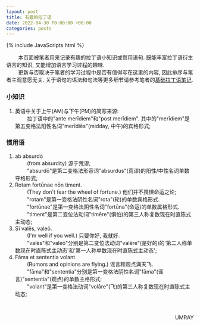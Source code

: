 ```yaml
---
layout: post
title: 有趣的拉丁语
date: 2022-04-30 T0:00:00 +00:00
categories: posts
---
```


{% include JavaScripts.html %}

&emsp;&emsp; 本页面被笔者用来记录有趣的拉丁语小知识或惯用语句. 既能丰富拉丁语衍生语言的知识, 又能增加语言学习过程的趣味.  
&emsp;&emsp; 更新与否取决于笔者的学习过程中是否有值得写在这里的内容, 因此排序与笔者主观意愿无关. 关于语句的语法和句法等更多细节请参考笔者的[基础拉丁语笔记](/posts/2022/01/29/BLatin.html).  

### 小知识 ###  
1. 英语中关于上午(AM)与下午(PM)的简写来源:  
&emsp;&emsp; 拉丁语中的"ante merīdiem"和"post merīdiem". 其中的"merīdiem"是第五变格法阳性名词"merīdiēs"(midday, 中午)的宾格形式;  

### 惯用语 ###  
1. ab absurdō  
&emsp;&emsp; (from absurdity) 源于荒谬;  
&emsp;&emsp; "absurdō"是第二变格法形容词"absurdus"(荒谬)的阳性/中性名词单数夺格形式;  
2. Rotam fortūnae nōn timent.  
&emsp;&emsp; (They don't fear the wheel of fortune.) 他们并不畏惧命运之论;  
&emsp;&emsp; "rotam"是第一变格法阴性名词"rota"(轮)的单数宾格形式.  
&emsp;&emsp; "fortūnae"是第一变格法阴性名词"fortūna"(命运)的单数属格形式.  
&emsp;&emsp; "timent"是第二变位法动词"timēre"(惧怕)的第三人称复数现在时直陈式主动态;  
3. Sī valēs, valeō.  
&emsp;&emsp; (I'm well if you well.) 只要你好, 我就好.  
&emsp;&emsp; "valēs"和"valeō"分别是第二变位法动词"valēre"(是好的)的'第二人称单数现在时直陈式主动态'和'第一人称单数现在时直陈式主动态';  
4. Fāma et sententia volant.  
&emsp;&emsp; (Rumors and opinions are flying.) 谣言和观点满天飞.  
&emsp;&emsp; "fāma"和"sententia"分别是第一变格法阴性名词"fāma"(谣言)"sententia"(观点)的单数主格形式;  
&emsp;&emsp; "volant"是第一变格法动词"volāre"(飞)的第三人称复数现在时直陈式主动态;  

&emsp;&emsp;  
<p align="right">UMRAY</p>
